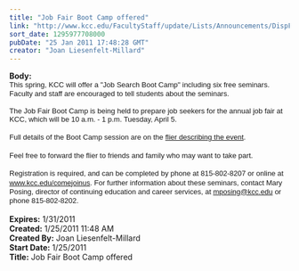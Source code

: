 ```yaml
---
title: "Job Fair Boot Camp offered"
link: "http://www.kcc.edu/FacultyStaff/update/Lists/Announcements/DispForm.aspx?ID=82"
sort_date: 1295977708000
pubDate: "25 Jan 2011 17:48:28 GMT"
creator: "Joan Liesenfelt-Millard"
---
```


<div><b>Body:</b> <div class=ExternalClass60FF0985C20148E485C8CDCDC8DF044C>
<div>
<p class=MsoNormal style="margin:0in 0in 0pt"><a name=LETTER.BLOCK35><span style="line-height:115%;font-family:'Arial','sans-serif'"><font size=2>This spring, KCC will offer a &quot;Job Search Boot Camp&quot; including six free seminars.    Faculty and staff are encouraged to tell students about the seminars.<br>    </font></span></a></p>
<p class=MsoNormal style="margin:0in 0in 0pt"><font size=2><span style="line-height:115%;font-family:'Arial','sans-serif'">The Job Fair Boot Camp is being held to prepare job seekers for the annual job fair at KCC, which will be 10 a.m. - 1 p.m. Tuesday, April 5.     </span></font></p>
<p class=MsoNormal style="margin:0in 0in 0pt"><font size=2><span style="line-height:115%;font-family:'Arial','sans-serif'"></span></font> </p>
<p class=MsoNormal style="margin:0in 0in 0pt"><font size=2><span style="line-height:115%;font-family:'Arial','sans-serif'">Full details of the Boot Camp session are on the </span><span style="line-height:115%;font-family:'Arial','sans-serif'"><a href="http://r20.rs6.net/tn.jsp?llr=tcchpwn6&amp;et=1104281147457&amp;s=0&amp;e=0011OXSnTPgierRVvPy7w0gvg3RFWgNa5uOBWRTuf_QXSDOEcvhouUoYP4Fs_XunTcOLUib3sZyi8bSWY8dYWh1Tonbq67D7pS5xKR75XOhPDHjuy-cDhTKhuDfOk_O5yo70SnYYYbu16M=" target="_blank">flier describing the event</a>.     </span></font></p>
<p class=MsoNormal style="margin:0in 0in 0pt"><span style="line-height:115%;font-family:'Arial','sans-serif'"><font size=2></font></span> </p>
<p class=MsoNormal style="margin:0in 0in 0pt"><span style="line-height:115%;font-family:'Arial','sans-serif'"><font size=2>Feel free to forward the flier to friends and family who may want to take part.<br>    </font></span></p>
<p class=MsoNormal style="margin:0in 0in 0pt"><span style="line-height:115%;font-family:'Arial','sans-serif'"><font size=2>Registration is required, and can be completed by phone at 815-802-8207 or online at </font><a href="/comejoinus"><font size=2>www.kcc.edu/comejoinus</font></a><font size=2>. For further information about these seminars, contact Mary Posing, director of continuing education and career services, at </font><a href="mailto:mposing@kcc.edu" target="_blank"><font size=2>mposing@kcc.edu</font></a><font size=2> or phone 815-802-8202.<br> </font></span></p></div></div></div>
<div><b>Expires:</b> 1/31/2011</div>
<div><b>Created:</b> 1/25/2011 11:48 AM</div>
<div><b>Created By:</b> Joan Liesenfelt-Millard</div>
<div><b>Start Date:</b> 1/25/2011</div>
<div><b>Title:</b> Job Fair Boot Camp offered</div>
